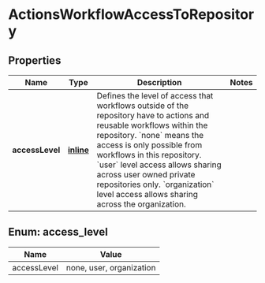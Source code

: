 
# ActionsWorkflowAccessToRepository

## Properties
Name | Type | Description | Notes
------------ | ------------- | ------------- | -------------
**accessLevel** | [**inline**](#AccessLevel) | Defines the level of access that workflows outside of the repository have to actions and reusable workflows within the repository.  &#x60;none&#x60; means the access is only possible from workflows in this repository. &#x60;user&#x60; level access allows sharing across user owned private repositories only. &#x60;organization&#x60; level access allows sharing across the organization. | 


<a id="AccessLevel"></a>
## Enum: access_level
Name | Value
---- | -----
accessLevel | none, user, organization



